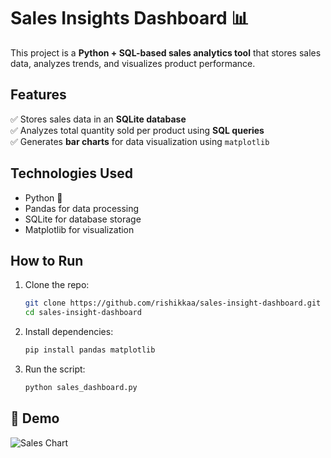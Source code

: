 # Sales Insights Dashboard 📊

This project is a **Python + SQL-based sales analytics tool** that stores sales data, analyzes trends, and visualizes product performance.

## Features  
✅ Stores sales data in an **SQLite database**  
✅ Analyzes total quantity sold per product using **SQL queries**  
✅ Generates **bar charts** for data visualization using `matplotlib`  

## Technologies Used  
- Python 🐍  
- Pandas for data processing  
- SQLite for database storage  
- Matplotlib for visualization  

## How to Run  
1. Clone the repo:  
   ```sh
   git clone https://github.com/rishikkaa/sales-insight-dashboard.git
   cd sales-insight-dashboard
   ```  
2. Install dependencies:  
   ```sh
   pip install pandas matplotlib
   ```  
3. Run the script:  
   ```sh
   python sales_dashboard.py
   ```  

## 📌 Demo  
![Sales Chart](https://via.placeholder.com/600x300.png?text=Sales+Chart+Demo)
